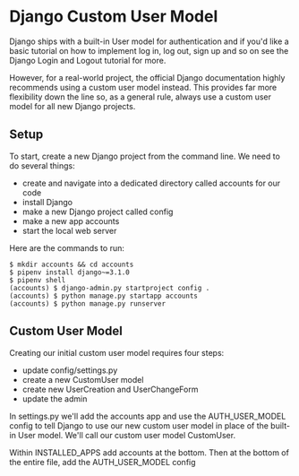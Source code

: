 # Django Custom User Model
 Django ships with a built-in User model for authentication and if you'd like a basic tutorial on how to implement log in, log out, sign up and so on see the Django Login and Logout tutorial for more.

 However, for a real-world project, the official Django documentation highly recommends using a custom user model instead. This provides far more flexibility down the line so, as a general rule, always use a custom user model for all new Django projects.

 ## Setup
 To start, create a new Django project from the command line. We need to do several things:

 - create and navigate into a dedicated directory called accounts for our code
 - install Django
 - make a new Django project called config
 - make a new app accounts
 - start the local web server

  Here are the commands to run:

```$ cd ~/Desktop
$ mkdir accounts && cd accounts
$ pipenv install django~=3.1.0
$ pipenv shell
(accounts) $ django-admin.py startproject config .
(accounts) $ python manage.py startapp accounts
(accounts) $ python manage.py runserver
```
## Custom User Model
 Creating our initial custom user model requires four steps:

 - update config/settings.py
 - create a new CustomUser model
 - create new UserCreation and UserChangeForm
 - update the admin

 In settings.py we'll add the accounts app and use the AUTH_USER_MODEL config to tell Django to use our new custom user model in place of the built-in User model. We'll call our custom user model CustomUser.

 Within INSTALLED_APPS add accounts at the bottom. Then at the bottom of the entire file, add the AUTH_USER_MODEL config